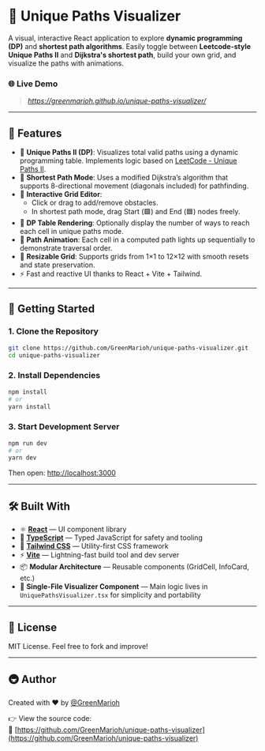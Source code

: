 # 🧽 Unique Paths Visualizer

A visual, interactive React application to explore **dynamic programming (DP)** and **shortest path algorithms**. Easily toggle between **Leetcode-style Unique Paths II** and **Dijkstra's shortest path**, build your own grid, and visualize the paths with animations.

### 🌐 Live Demo

> _https://greenmarioh.github.io/unique-paths-visualizer/_

---

## 📌 Features

- 🧠 **Unique Paths II (DP)**: Visualizes total valid paths using a dynamic programming table. Implements logic based on [LeetCode - Unique Paths II](https://leetcode.com/problems/unique-paths-ii/description/).
- 📏 **Shortest Path Mode**: Uses a modified Dijkstra’s algorithm that supports 8-directional movement (diagonals included) for pathfinding.
- 👡️ **Interactive Grid Editor**:
  - Click or drag to add/remove obstacles.
  - In shortest path mode, drag Start (🟩) and End (🟦) nodes freely.
- 🧮 **DP Table Rendering**: Optionally display the number of ways to reach each cell in unique paths mode.
- 🔁 **Path Animation**: Each cell in a computed path lights up sequentially to demonstrate traversal order.
- 📀 **Resizable Grid**: Supports grids from 1×1 to 12×12 with smooth resets and state preservation.
- ⚡ Fast and reactive UI thanks to React + Vite + Tailwind.

---

## 🚀 Getting Started

### 1. Clone the Repository

```bash
git clone https://github.com/GreenMarioh/unique-paths-visualizer.git
cd unique-paths-visualizer
```

### 2. Install Dependencies

```bash
npm install
# or
yarn install
```

### 3. Start Development Server

```bash
npm run dev
# or
yarn dev
```

Then open: [http://localhost:3000](http://localhost:3000)

---

## 🛠️ Built With

- ⚛️ **[React](https://reactjs.org/)** — UI component library
- 🔆 **[TypeScript](https://www.typescriptlang.org/)** — Typed JavaScript for safety and tooling
- 🎨 **[Tailwind CSS](https://tailwindcss.com/)** — Utility-first CSS framework
- ⚡ **[Vite](https://vitejs.dev/)** — Lightning-fast build tool and dev server
- 📦 **Modular Architecture** — Reusable components (GridCell, InfoCard, etc.)
- 📁 **Single-File Visualizer Component** — Main logic lives in `UniquePathsVisualizer.tsx` for simplicity and portability

---

## 📄 License

MIT License. Feel free to fork and improve!

---

## 🚇️ Author

Created with ❤️ by [@GreenMarioh](https://github.com/GreenMarioh)

👉 View the source code:  
🔗 [https://github.com/GreenMarioh/unique-paths-visualizer](https://github.com/GreenMarioh/unique-paths-visualizer)
